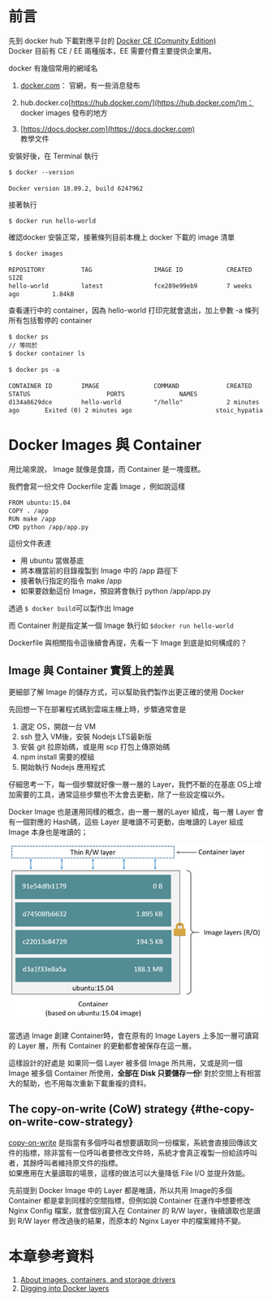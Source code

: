 # 前言

先到 docker hub 下載對應平台的 [Docker CE \(Comunity Edition\)](https://hub.docker.com/search?q=docker&type=edition&offering=community)  
Docker 目前有 CE / EE 兩種版本，EE 需要付費主要提供企業用。

docker 有幾個常用的網域名

1. [docker.com](https://www.docker.com/)：
   官網，有一些消息發布
2. hub.docker.co[https://hub.docker.com/](https://hub.docker.com/)m：  
   docker images 發布的地方

3. [https://docs.docker.com](https://docs.docker.com)  
   教學文件

安裝好後，在 Terminal 執行

```
$ docker --version

Docker version 18.09.2, build 6247962
```

接著執行

```
$ docker run hello-world
```

確認docker 安裝正常，接著條列目前本機上 docker 下載的 image 清單

```
$ docker images

REPOSITORY          TAG                 IMAGE ID            CREATED             SIZE
hello-world         latest              fce289e99eb9        7 weeks ago         1.84kB
```

查看運行中的 container，因為 hello-world 打印完就會退出，加上參數 -a 條列所有包括暫停的 container

```
$ docker ps
// 等同於
$ docker container ls

$ docker ps -a

CONTAINER ID        IMAGE               COMMAND             CREATED             STATUS                     PORTS               NAMES
d134a8629dce        hello-world         "/hello"            2 minutes ago       Exited (0) 2 minutes ago                       stoic_hypatia
```

# Docker Images 與 Container

用比喻來說， Image 就像是食譜，而 Container 是一塊蛋糕。

我們會寫一份文件 Dockerfile 定義 Image ，例如說這樣

```
FROM ubuntu:15.04
COPY . /app
RUN make /app
CMD python /app/app.py
```

這份文件表達

* 用 ubuntu 當做基底
* 將本機當前的目錄複製到 Image 中的 /app 路徑下
* 接著執行指定的指令 make /app
* 如果要啟動這份 Image，預設將會執行 python /app/app.py

透過 `$ docker build`可以製作出 Image

而 Container 則是指定某一個 Image 執行如 `$docker run hello-world`

Dockerfile 與相關指令這後續會再提，先看一下 Image 到底是如何構成的？

## Image 與 Container 實質上的差異

更細部了解 Image 的儲存方式，可以幫助我們製作出更正確的使用 Docker

先回想一下在部署程式碼到雲端主機上時，步驟通常會是

1. 選定 OS，開啟一台 VM
2. ssh 登入 VM後，安裝 Nodejs LTS最新版
3. 安裝 git 拉原始碼，或是用 scp 打包上傳原始碼
4. npm install 需要的模組
5. 開始執行 Nodejs 應用程式

仔細思考一下，每一個步驟就好像一層一層的 Layer，我們不斷的在基底 OS上增加需要的工具，通常這些步驟也不太會去更動，除了一些設定檔以外。

Docker Image 也是運用同樣的概念，由一層一層的Layer 組成，每一層 Layer 會有一個對應的 Hash碼，這些 Layer 是唯讀不可更動，由唯讀的 Layer 組成 Image 本身也是唯讀的；

![](/assets/container-layers.jpg)

當透過 Image 創建 Container時，會在原有的 Image Layers 上多加一層可讀寫的 Layer 層，所有 Container 的更動都會被保存在這一層。

這樣設計的好處是 如果同一個 Layer 被多個 Image 所共用，又或是同一個 Image 被多個 Container 所使用，**全部在 Disk 只要儲存一份**! 對於空間上有相當大的幫助，也不用每次重新下載重複的資料。

## The copy-on-write \(CoW\) strategy {#the-copy-on-write-cow-strategy}

[copy-on-write](https://zh.wikipedia.org/wiki/寫入時複製) 是指當有多個呼叫者想要讀取同一份檔案，系統會直接回傳該文件的指標，除非當有一位呼叫者要修改文件時，系統才會真正複製一份給該呼叫者，其餘呼叫者維持原文件的指標。  
如果應用在大量讀取的場景，這樣的做法可以大量降低 File I/O 並提升效能。

先前提到 Docker Image 中的 Layer 都是唯讀，所以共用 Image的多個 Container 都是拿到同樣的空間指標，但例如說 Container 在運作中想要修改 Nginx Config 檔案，就會個別寫入在 Container 的 R/W layer，後續讀取也是讀到 R/W layer 修改過後的結果，而原本的 Nginx Layer 中的檔案維持不變。

# 本章參考資料

1. [About images, containers, and storage drivers](https://docs.docker.com/v17.09/engine/userguide/storagedriver/imagesandcontainers/)
2. [Digging into Docker layers](https://medium.com/@jessgreb01/digging-into-docker-layers-c22f948ed612)

###### 



